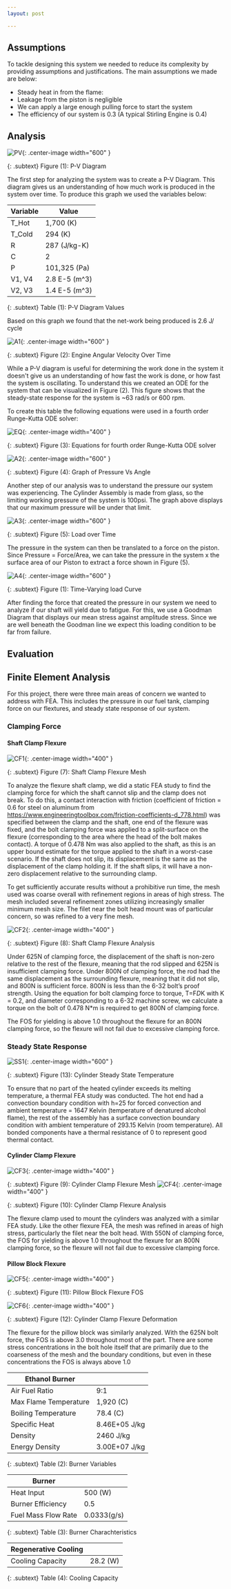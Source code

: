 ```yaml
---
layout: post

---
```


## Assumptions

To tackle designing this system we needed to reduce its complexity by providing assumptions and justifications. The main assumptions we made are below:

- Steady heat in from the flame:
- Leakage from the piston is negligible
- We can apply a large enough pulling force to start the system  
- The efficiency of our system is 0.3 (A typical Stirling Engine is 0.4)

## Analysis

![PV](https://eliaswheatfall.github.io/StirlingEngineOne/assets/pv.png){: .center-image width="600" }

{: .subtext}
Figure (1): P-V Diagram

The first step for analyzing the system was to create a P-V Diagram. This diagram gives us an understanding of how much work is produced in the system over time. To produce this graph we used the variables below:


Variable       |           Value            |
--------------------- | --------------------- | 
T_Hot        | 1,700 (K)                   | 
T_Cold       | 294 (K)              | 
R            | 287 (J/kg-K)               | 
C            | 2         | 
P            | 101,325 (Pa)             |
V1, V4       | 2.8 E-5 (m^3)         |
V2, V3       | 1.4 E-5 (m^3)         |

{: .subtext}
Table (1): P-V Diagram Values

Based on this graph we found that the net-work being produced is 2.6 J/ cycle



![A1](https://eliaswheatfall.github.io/StirlingEngineOne/assets/ODE.png){: .center-image width="600" }

{: .subtext}
Figure (2): Engine Angular Velocity Over Time

While a P-V diagram is useful for determining the work done in the system it doesn't give us an understanding of how fast the work is done, or how fast the system is oscillating. To understand this we created an ODE for the system that can be visualized in Figure (2). This figure shows that the steady-state response for the system is ~63 rad/s or 600 rpm. 

To create this table the following equations were used in a fourth order Runge-Kutta ODE solver: 

![EQ](https://eliaswheatfall.github.io/StirlingEngineOne/assets/eq.png){: .center-image width="400" }

{: .subtext}
Figure (3): Equations for fourth order Runge-Kutta ODE solver




![A2](https://eliaswheatfall.github.io/StirlingEngineOne/assets/PvA.png){: .center-image width="600" }

{: .subtext}
Figure (4): Graph of Pressure Vs Angle

Another step of our analysis was to understand the pressure our system was experiencing. The Cylinder Assembly is made from glass, so the limiting working pressure of the system is 100psi. The graph above displays that our maximum pressure will be under that limit.


![A3](https://eliaswheatfall.github.io/StirlingEngineOne/assets/TLC.png){: .center-image width="600" }

{: .subtext}
Figure (5): Load over Time

The pressure in the system can then be translated to a force on the piston. Since Pressure = Force/Area, we can take the pressure in the system x the surface area of our Piston to extract a force shown in Figure (5).


![A4](https://eliaswheatfall.github.io/StirlingEngineOne/assets/Goodman.png){: .center-image width="600" }

{: .subtext}
Figure (1): Time-Varying load Curve

After finding the force that created the pressure in our system we need to analyze if our shaft will yield due to fatigue. For this, we use a Goodman Diagram that displays our mean stress against amplitude stress. Since we are well beneath the Goodman line we expect this loading condition to be far from failure.

## Evaluation

## Finite Element Analysis

For this project, there were three main areas of concern we wanted to address with FEA. This includes the pressure in our fuel tank, clamping force on our flextures, and steady state response of our system.

### Clamping Force

#### Shaft Clamp Flexure

![CF1](https://eliaswheatfall.github.io/StirlingEngineOne/assets/mesh_overall_flexure.jpg){: .center-image width="400" }

{: .subtext}
Figure (7): Shaft Clamp Flexure Mesh

To analyze the flexure shaft clamp, we did a static FEA study to find the clamping force for which the shaft cannot slip and the clamp does not break. To do this, a contact interaction with friction (coefficient of friction = 0.6 for steel on aluminum from https://www.engineeringtoolbox.com/friction-coefficients-d_778.html) was specified between the clamp and the shaft, one end of the flexure was fixed, and the bolt clamping force was applied to a split-surface on the flexure (corresponding to the area where the head of the bolt makes contact). A torque of 0.478 Nm was also applied to the shaft, as this is an upper bound estimate for the torque applied to the shaft in a worst-case scenario. If the shaft does not slip, its displacement is the same as the displacement of the clamp holding it. If the shaft slips, it will have a non-zero displacement relative to the surrounding clamp.

To get sufficiently accurate results without a prohibitive run time, the mesh used was coarse overall with refinement regions in areas of high stress. The mesh included several refinement zones utilizing increasingly smaller minimum mesh size. The filet near the bolt head mount was of particular concern, so was refined to a very fine mesh.


![CF2](https://eliaswheatfall.github.io/StirlingEngineOne/assets/800N_FOS_Min.jpg){: .center-image width="400" }

{: .subtext}
Figure (8): Shaft Clamp Flexure Analysis

Under 625N of clamping force, the displacement of the shaft is non-zero relative to the rest of the flexure, meaning that the rod slipped and 625N is insufficient clamping force. Under 800N of clamping force, the rod had the same displacement as the surrounding flexure, meaning that it did not slip, and 800N is sufficient force. 800N is less than the 6-32 bolt’s proof strength. Using the equation for bolt clamping force to torque, 
T=F*D*K
with K = 0.2, and diameter corresponding to a 6-32 machine screw, we calculate a torque on the bolt of 0.478 N*m is required to get 800N of clamping force.

The FOS for yielding is above 1.0 throughout the flexure for an 800N clamping force, so the flexure will not fail due to excessive clamping force.

### Steady State Response
![SS1](https://eliaswheatfall.github.io/StirlingEngineOne/assets/thermal_nocut.jpg){: .center-image width="600" }

{: .subtext}
Figure (13): Cylinder Steady State Temperature

To ensure that no part of the heated cylinder exceeds its melting temperature, a thermal FEA study was conducted. The hot end had a convection boundary condition with h=25 for forced convection and ambient temperature = 1647 Kelvin (temperature of denatured alcohol flame), the rest of the assembly has a surface convection boundary condition with ambient temperature of 293.15 Kelvin (room temperature). All bonded components have a thermal resistance of 0 to represent good thermal contact.

#### Cylinder Clamp Flexure
![CF3](https://eliaswheatfall.github.io/StirlingEngineOne/assets/coldclamp_mesxh.jpg){: .center-image width="400" }

{: .subtext}
Figure (9): Cylinder Clamp Flexure Mesh
![CF4](https://eliaswheatfall.github.io/StirlingEngineOne/assets/x550N_FOS_sus_coldclamp.jpg){: .center-image width="400" }

{: .subtext}
Figure (10): Cylinder Clamp Flexure Analysis

The flexure clamp used to mount the cylinders was analyzed with a similar FEA study. Like the other flexure FEA, the mesh was refined in areas of high stress, particularly the filet near the bolt head. With 550N of clamping force, the FOS for yielding is above 1.0 throughout the flexure for an 800N clamping force, so the flexure will not fail due to excessive clamping force.


#### Pillow Block Flexure

![CF5](https://eliaswheatfall.github.io/StirlingEngineOne/assets/Pillow_625N_FOS.jpg){: .center-image width="400" }

{: .subtext}
Figure (11): Pillow Block Flexure FOS

![CF6](https://eliaswheatfall.github.io/StirlingEngineOne/assets/Pillow_Disp_625N.jpg){: .center-image width="400" }

{: .subtext}
Figure (12): Cylinder Clamp Flexure Deformation

The flexure for the pillow block was similarly analyzed. With the 625N bolt force, the FOS is above 3.0 throughout most of the part. There are some stress concentrations in the bolt hole itself that are primarily due to the coarseness of the mesh and the boundary conditions, but even in these concentrations the FOS is always above 1.0


Ethanol Burner       |                       |
--------------------- | --------------------- | 
Air Fuel Ratio        | 9:1                   | 
Max Flame Temperature | 1,920 (C)              | 
Boiling Temperature   | 78.4 (C)               | 
Specific Heat         | 8.46E+05 J/kg         | 
Density               | 2460 J/kg             |
Energy Density        | 3.00E+07 J/kg         |

{: .subtext}
Table (2): Burner Variables

Burner       |                       |
--------------------- | --------------------- | 
Heat Input            | 500 (W)                   | 
Burner Efficiency      | 0.5                      |
Fuel Mass Flow Rate   | 0.0333(g/s)               | 

{: .subtext}
Table (3): Burner Charachteristics

Regenerative Cooling      |                       |
--------------------- | --------------------- | 
Cooling Capacity            | 28.2 (W)                   | 

{: .subtext}
Table (4): Cooling Capacity


